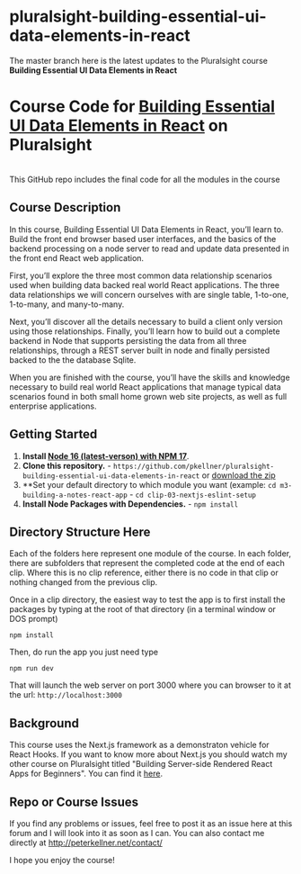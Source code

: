 # pluralsight-building-essential-ui-data-elements-in-react

The master branch here is the latest updates to the Pluralsight course <b>Building Essential UI Data Elements in React</b>


# Course Code for [Building Essential UI Data Elements in React](https://app.pluralsight.com/library/courses/react-17-building-essential-ui-data-elements) on Pluralsight

<br/>
This GitHub repo includes the final code for all the modules in the course 

## Course Description

In this course, Building Essential UI Data Elements in React, you’ll learn to. Build the front end browser based user interfaces, and the basics of the backend processing on a node server to read and update data presented in the front end React web application.

First, you’ll explore the three most common data relationship scenarios used when building data backed real world React applications.  The three data relationships we will concern ourselves with are single table, 1-to-one, 1-to-many, and many-to-many.

Next, you’ll discover all the details necessary to build a client only version using those relationships.  Finally, you’ll learn how to build out a complete backend in Node that supports persisting the data from all three relationships, through a REST server built in node and finally persisted backed to the the database Sqlite.

When you are finished with the course, you’ll have the skills and knowledge necessary to build real world React applications that manage typical data scenarios found in both small home grown web site projects, as well as full enterprise applications.

## Getting Started
1. **Install [Node 16 (latest-verson) with NPM 17](https://nodejs.org)**.
2. **Clone this repository.** - `https://github.com/pkellner/pluralsight-building-essential-ui-data-elements-in-react` or [download the zip](https://github.com/pkellner/pluralsight-building-essential-ui-data-elements-in-react/archive/master.zip)
3. **Set your default directory to which module you want (example: `cd m3-building-a-notes-react-app` - `cd clip-03-nextjs-eslint-setup`
4. **Install Node Packages with Dependencies.** - `npm install`



## Directory Structure Here

Each of the folders here represent one module of the course.  In each folder, there are subfolders that represent the completed code at the end of each clip. Where this is no clip reference, either there is no code in that clip or nothing changed from the previous clip.

Once in a clip directory, the easiest way to test the app is to first install the packages by typing at the root of that directory (in a terminal window or DOS prompt)

`npm install`

Then, do run the app you just need type

`npm run dev`

That will launch the web server on port 3000 where you can browser to it at the url: `http://localhost:3000`


## Background

This course uses the Next.js framework as a demonstraton vehicle for React Hooks. If you want to know more about Next.js you should watch my other course on Pluralsight titled "Building Server-side Rendered React Apps for Beginners". You can find it [here](https://www.pluralsight.com/courses/building-server-side-rendered-react-apps-beginners). 

## Repo or Course Issues

If you find any problems or issues, feel free to post it as an issue here at this forum and I will look into it as soon as I can. You can also contact me directly at http://peterkellner.net/contact/ 

I hope you enjoy the course!











